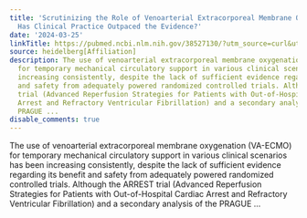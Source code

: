 ```yaml
---
title: 'Scrutinizing the Role of Venoarterial Extracorporeal Membrane Oxygenation:
  Has Clinical Practice Outpaced the Evidence?'
date: '2024-03-25'
linkTitle: https://pubmed.ncbi.nlm.nih.gov/38527130/?utm_source=curl&utm_medium=rss&utm_campaign=pubmed-2&utm_content=1FakS-2QOkCT8HsMOQP1bCRQ4YzyumYOmxmF0moLsQ3dFB1E9V&fc=20220326224207&ff=20240326180632&v=2.18.0.post9+e462414
source: heidelberg[Affiliation]
description: The use of venoarterial extracorporeal membrane oxygenation (VA-ECMO)
  for temporary mechanical circulatory support in various clinical scenarios has been
  increasing consistently, despite the lack of sufficient evidence regarding its benefit
  and safety from adequately powered randomized controlled trials. Although the ARREST
  trial (Advanced Reperfusion Strategies for Patients with Out-of-Hospital Cardiac
  Arrest and Refractory Ventricular Fibrillation) and a secondary analysis of the
  PRAGUE ...
disable_comments: true
---
```

The use of venoarterial extracorporeal membrane oxygenation (VA-ECMO) for temporary mechanical circulatory support in various clinical scenarios has been increasing consistently, despite the lack of sufficient evidence regarding its benefit and safety from adequately powered randomized controlled trials. Although the ARREST trial (Advanced Reperfusion Strategies for Patients with Out-of-Hospital Cardiac Arrest and Refractory Ventricular Fibrillation) and a secondary analysis of the PRAGUE ...